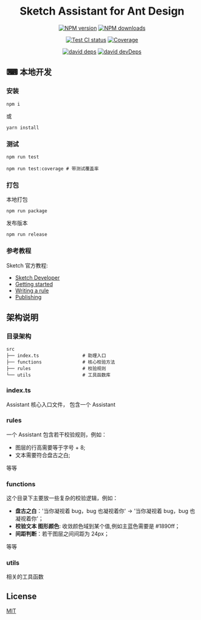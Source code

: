 <h1 align="center">Sketch Assistant for Ant Design</h1>

<div align="center">

[![NPM version][npm-image]][npm-url] [![NPM downloads][download-image]][download-url]

[![Test CI status][test-ci]][test-ci-url] [![Coverage][coverage]][codecov-url]

<!-- ![Deploy CI][deploy-ci] -->

[![david deps][david-image]][david-url] [![david devDeps][david-dev-image]][david-dev-url]

<!-- npm url -->

[npm-image]: http://img.shields.io/npm/v/@ant-design/sketch-assistant.svg?style=flat-square
[npm-url]: http://npmjs.org/package/@ant-design/sketch-assistant
[download-image]: https://img.shields.io/npm/dm/@ant-design/sketch-assistant.svg?style=flat-square
[download-url]: https://npmjs.org/package/@ant-design/sketch-assistant

<!-- coverage -->

[coverage]:
  https://codecov.io/gh/ant-design/sketch-assistant-ant-design/branch/master/graph/badge.svg
[codecov-url]: https://codecov.io/gh/ant-design/sketch-assistant-ant-design/branch/master

<!-- Github CI -->

[test-ci]: https://github.com/ant-design/sketch-assistant-ant-design/workflows/Test%20CI/badge.svg
[deploy-ci]:
  https://github.com/ant-design/sketch-assistant-ant-design/workflows/Deploy%20CI/badge.svg
[test-ci-url]:
  https://github.com/ant-design/sketch-assistant-ant-design/actions?query=workflow%3ATest%20CI
[deploy-ci-ci]:
  https://github.com/ant-design/sketch-assistant-ant-design/actions?query=workflow%3ADeploy%20CI

<!-- Dependency -->

[david-image]: https://img.shields.io/david/ant-design/sketch-assistant-ant-design?style=flat-square
[david-dev-url]: https://david-dm.org/ant-design/sketch-assistant-ant-design?type=dev
[david-dev-image]:
  https://img.shields.io/david/dev/ant-design/sketch-assistant-ant-design?style=flat-square
[david-url]: https://david-dm.org/ant-design/sketch-assistant-ant-design

</div>

## ⌨ 本地开发

### 安装

```
npm i
```

或

```
yarn install
```

### 测试


```
npm run test

npm run test:coverage # 带测试覆盖率
```

### 打包

本地打包

```
npm run package
```

发布版本

```
npm run release
```

### 参考教程

Sketch 官方教程:

- [Sketch Developer](https://developer.sketch.com/assistants/)
- [Getting started](https://developer.sketch.com/assistants/getting-started)
- [Writing a rule](https://developer.sketch.com/assistants/writing-a-rule)
- [Publishing](https://developer.sketch.com/assistants/publish)

## 架构说明

### 目录架构

```
src
├── index.ts                # 助理入口
├── functions               # 核心校验方法
├── rules                   # 校验规则
└── utils                   # 工具函数库
```

### index.ts

Assistant 核心入口文件， 包含一个 Assistant

### rules

一个 Assistant 包含若干校验规则，例如：

- 图层的行高需要等于字号 + 8;
- 文本需要符合盘古之白;

等等

### functions

这个目录下主要放一些复杂的校验逻辑，例如：

- **盘古之白**：'当你凝视着 bug，bug 也凝视着你' -> '当你凝视着 bug，bug 也凝视着你'；
- **校验文本 图形颜色**: 收敛颜色域到某个值,例如主蓝色需要是 #1890ff；
- **间距判断**：若干图层之间间距为 24px；

等等

### utils

相关的工具函数

## License

[MIT](./LICENSE)
